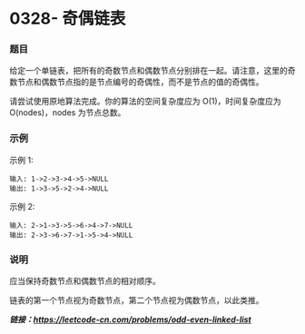 # 0328- 奇偶链表

### 题目

给定一个单链表，把所有的奇数节点和偶数节点分别排在一起。请注意，这里的奇数节点和偶数节点指的是节点编号的奇偶性，而不是节点的值的奇偶性。

请尝试使用原地算法完成。你的算法的空间复杂度应为 O(1)，时间复杂度应为 O(nodes)，nodes 为节点总数。

### 示例

示例 1:

    输入: 1->2->3->4->5->NULL
    输出: 1->3->5->2->4->NULL
示例 2:

    输入: 2->1->3->5->6->4->7->NULL 
    输出: 2->3->6->7->1->5->4->NULL

### 说明

应当保持奇数节点和偶数节点的相对顺序。

链表的第一个节点视为奇数节点，第二个节点视为偶数节点，以此类推。

***链接：https://leetcode-cn.com/problems/odd-even-linked-list***